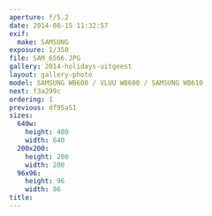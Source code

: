 ```yaml
---
aperture: f/5.2
date: 2014-08-15 11:32:57
exif:
  make: SAMSUNG
exposure: 1/350
file: SAM_6566.JPG
gallery: 2014-holidays-uitgeest
layout: gallery-photo
model: SAMSUNG WB600 / VLUU WB600 / SAMSUNG WB610
next: f3a299c
ordering: 1
previous: df95a51
sizes:
  640w:
    height: 480
    width: 640
  200x200:
    height: 200
    width: 200
  96x96:
    height: 96
    width: 96
title: 
---
```


